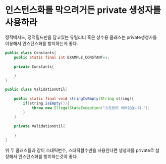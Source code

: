 # 인스턴스화를 막으려거든 private 생성자를 사용하라

정적메서드, 정적필드만을 담고있는 유틸리티 혹은 상수용 클래스는 private생성자를 이용해서 인스턴스화를 방지하는게 좋다.

````java
public class Constants{
    public static final int EXAMPLE_CONSTANT=1;
    
    private Constants{
        
    }
}
````

```java
public class ValidationUtil{
    
    public static final void stringIsEmpty(String string){
        if(string.isEmpty()){
            throw new IllegalStateException("스트링이 비어있습니다.");
        }
    }
    
    private ValidationUtil{
        
    }
}
```

위 두 클래스들과 같이 스태틱변수, 스태틱함수만을 사용한다면 생성자를 private로 설정해서 인스턴스화를 방지하는것이 좋다.